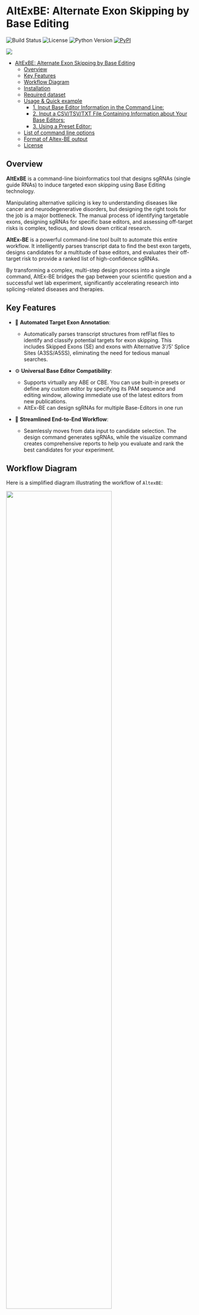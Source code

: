 # AltExBE: Alternate Exon Skipping by Base Editing

![Build Status](https://img.shields.io/badge/build-passing-brightgreen)
![License](https://img.shields.io/badge/license-MIT-blue.svg)
![Python Version](https://img.shields.io/badge/python-3.12%2B-blue)
[![PyPI](https://img.shields.io/pypi/v/AltEx-BE)](https://pypi.org/project/AltEx-BE/)

<img src= https://github.com/kinari-labwork/AltEx-BE/raw/refseqid-issue/docs/AltEx-BE_logo.jpg>


- [AltExBE: Alternate Exon Skipping by Base Editing](#altexbe-alternate-exon-skipping-by-base-editing)
  - [Overview](#overview)
  - [Key Features](#key-features)
  - [Workflow Diagram](#workflow-diagram)
  - [Installation](#installation)
  - [Required dataset](#required-dataset)
  - [Usage \& Quick example](#usage--quick-example)
      - [1. Input Base Editor Information in the Command Line:](#1-input-base-editor-information-in-the-command-line)
      - [2. Input a CSV/TSV/TXT File Containing Information about Your Base Editors:](#2-input-a-csvtsvtxt-file-containing-information-about-your-base-editors)
      - [3. Using a Preset Editor:](#3-using-a-preset-editor)
  - [List of command line options](#list-of-command-line-options)
  - [Format of Altex-BE output](#format-of-altex-be-output)
  - [License](#license)

## Overview

**AltExBE** is a command-line bioinformatics tool that designs sgRNAs (single guide RNAs) to induce targeted exon skipping using Base Editing technology.

Manipulating alternative splicing is key to understanding diseases like cancer and neurodegenerative disorders, but designing the right tools for the job is a major bottleneck. The manual process of identifying targetable exons, designing sgRNAs for specific base editors, and assessing off-target risks is complex, tedious, and slows down critical research.

**AltEx-BE** is a powerful command-line tool built to automate this entire workflow. It intelligently parses transcript data to find the best exon targets, designs candidates for a multitude of base editors, and evaluates their off-target risk to provide a ranked list of high-confidence sgRNAs.

By transforming a complex, multi-step design process into a single command, AltEx-BE bridges the gap between your scientific question and a successful wet lab experiment, significantly accelerating research into splicing-related diseases and therapies.


## Key Features

- 🧬 **Automated Target Exon Annotation**: 
    - Automatically parses transcript structures from refFlat files to identify and classify potential targets for exon skipping. This includes Skipped Exons (SE) and exons with Alternative 3'/5' Splice Sites (A3SS/A5SS), eliminating the need for tedious manual searches.

- ⚙️ **Universal Base Editor Compatibility**: 
    - Supports virtually any ABE or CBE. You can use built-in presets or define any custom editor by specifying its PAM sequence and editing window, allowing immediate use of the latest editors from new publications. 
    - AltEx-BE can design sgRNAs for multiple Base-Editors in one run

- 🚀 **Streamlined End-to-End Workflow**:
    - Seamlessly moves from data input to candidate selection. The design command generates sgRNAs, while the visualize command creates comprehensive reports to help you evaluate and rank the best candidates for your experiment.

## Workflow Diagram

Here is a simplified diagram illustrating the workflow of `AltexBE`:

<img src = https://github.com/kinari-labwork/AltEx-BE/raw/main/docs/pipeline_explanation.png width="75%">

## Installation

To get started with AltexBE, clone the repository and install the required dependencies.

```sh
# 1. Clone the repository
git clone https://github.com/kinari-labwork/AltEx-BE
cd AltEx-BE
pip install -e .

# 2. install via pypi
pip install AltEx-BE
```
## Required dataset
To use AltexBE, you should prepare 2 input files in your computer
- refFlat file of your interest species   
    - refflat file contains Refseq infomations: explanation of refFlat format is [here](https://genome.bio.fsu.edu/cgi-bin/hgTables?hgsid=235697_cnEhDmy3qVsShD0gwzprkJveBQah&hgta_doSchemaDb=mm39&hgta_doSchemaTable=refFlat)   
    - you can download refflat files from  UCSC goldenpath: refflat files of mm39 is [here](https://hgdownload.cse.ucsc.edu/goldenpath/mm39/database/)
- Fasta files contain all chromosome sequence of your interest species
    - you can download Fasta file also from UCSC goldenpath
    - please comfirm your .fa files contain all of chromosome. if not, AltEx-BE process will fail
- (optional) CSV or TXT or TSV contain the gene symbols or Refseq IDs
    - AltEx-BE is avalilable for many genes. When you want to design sgRNAs for many genes, You can input gene list via `--gene-file` option. 
    - The input file should only have 1 column with gene symbols or refseq IDs (No need the header row) 

> [!NOTE]
> **Point of Gene and RefseqID input**
> - When providing a gene symbol (e.g., MYGENE), AltEx-BE will analyze all known transcripts of that gene to identify alternative splicing events.
> - When providing a RefSeq ID (e.g., NM_0012345), AltEx-BE will automatically identify the corresponding gene and analyze all of its transcripts. This ensures a comprehensive analysis even when starting from a single transcript identifier.

## Usage & Quick example

AltExBE is operated via the `altex-be` command.

#### 1. Input Base Editor Information in the Command Line:

```sh
altex-be \
    --refflat-path /path/to/your/refFlat.txt \
    --fasta-path /path/to/your/genome.fa \
    --output-dir /path/to/output_directory \
    --gene-symbols MYGENE \
    --assembly-name hg38 \
    --be-name target-aid \
    --be-type cbe \
    --be-pam NGG \
    --be-start 17 \
    --be-end 19
```

> [!CAUTION]
> `--be-start` and `--be-end` specify the editing window of your base editor. The location of the editing window is counted from the base next to the PAM (1-indexed).

#### 2. Input a CSV/TSV/TXT File Containing Information about Your Base Editors:

You can provide a file containing the information for one or more base editors. This is useful when you want to design sgRNAs for multiple editors at once.

The input file should have the following columns: `base_editor_name`, `pam_sequence`, `editing_window_start`, `editing_window_end`, `base_editor_type`.

```sh
altex-be \
    --refflat-path /path/to/your/refFlat.txt \
    --fasta-path /path/to/your/genome.fa \
    --output-dir /path/to/output_directory \
    --gene-symbols MYGENE \
    --assembly-name hg38 \
    --be-files /path/to/your/base_editor_info.csv
```

#### 3. Using a Preset Editor:

You can use a pre-configured base editor with the `--be-preset` flag.

> [!NOTE]
> **Preset Base Editors:**
>
> | base_editor_name | pam_sequence | editing_window_start | editing_window_end | base_editor_type |
> |:-----------------|:-------------|:---------------------|:-------------------|:-----------------|
> | target-AID       | NGG          | 17                   | 19                 | cbe              |
> | BE4max           | NGG          | 12                   | 17                 | cbe              |
> | ABE8e            | NGG          | 12                   | 17                 | abe              |

```sh
altex-be \
    --refflat-path /path/to/your/refFlat.txt \
    --fasta-path /path/to/your/genome.fa \
    --output-dir /path/to/output_directory \
    --gene-symbols MYGENE \
    --assembly-name hg38 \
    --be-preset ABE8e
```
## List of command line options

| Short Option | Long Option | Argument | Explanation |
| :--- | :--- | :--- | :--- |
| -h | --help | | Show the help message and exit. |
| -v | --version | | Show the version of Altex BE. |
| -r | --refflat-path | FILE | (Required) Path to the refFlat file. |
| -f | --fasta-path | FILE | (Required) Path to the FASTA file. |
| -o | --output-dir | DIR | (Required) Directory for the output files. |
| | --gene-symbols| SYMBOL [SYMBOL ...] | A space-separated list of gene symbols of interest. |
| | --refseq-ids | ID [ID ...] | A space-separated list of RefSeq IDs of interest. |
| | --gene-file  | FILE | Path to the file contain gene symbols or Refseq IDs|
| -a | --assembly-name| ASSEMBLY | (Required) The name of the genome assembly to use (e.g., hg38, mm39). |
| -n | --be-name | NAME | The name of the base editor to use. |
| -p | --be-pam | SEQUENCE | The PAM sequence for the base editor. |
| -s | --be-start | INTEGER | The start of the editing window for the base editor (1-indexed from the base next to the PAM). |
| -e | --be-end | INTEGER | The end of the editing window for the base editor (1-indexed from the base next to the PAM). |
| -t | --be-type | TYPE | The type of base editor (ABE or CBE). |
| | --be-preset | PRESET | Use a preset base editor (target-AID, BE4max, or ABE8e). |
| | --be-files | FILE | Path to a CSV or TXT file containing information about one or more base editors. |

## Format of Altex-BE output
`altex-be` makes 2 output files in `Path/To/YourOutput/` directory which you specified in `--output-dir` command
- Summary sgRNA table (.csv)
    - this table contain imformation of sgRNAs designed by AltEx-BE
<img src=https://github.com/kinari-labwork/AltEx-BE/raw/main/docs/output_csv_example.png width = "100%">
- Meaning of each column is :

|column name|meaning|remark|
|:-----------|:-------------------|--|
|geneName|gene symbol of target gene|
|chrom|location of target gene|
|exonstart, exonend, exonlength|general information of target exon|
|coding|whether target gene is protein coding or non coding gene|
|flame| mod3 of the length of target exon|0 = in-flame or 1,2 = out-flame |
|exon_position|relative location of target exon in target gene|"first" or "internal" or "last"|
|uuid|the unique id for each sgRNAs|changes in every run|
|exon_intron_boundary+-25bp_sequence| sequence around SA or SD |
|sgrna_sequence| sgRNA sequence | Thymine is not replaced by Uracil |
|sgrna_target_pos_in_seq| position of target A or C in sgRNA | relative location in sgrna |
|sgrna_overlap_between_cds_and_editing_window| number of overlapping bases with editing window|
|sgrna_unintended_edited_base_count| number of possible being edited bases (A or C) in cds|
|sgrna_start/end_in_genome| location of sgrna|
|site type| target splicing site of sgRNA | acceptor or donor|
|base_editor_name/pam_sequence/window_start or end / base editor type| infomation of BE to design sgRNA|
|crispr_direct_url| link to CRISPR direct|
|pam+20bp exact match| pam+20bp (23-mer) exact match in all chromosome|

- BED file for UCSC custom track (.bed)
    - this bed file can use as a UCSC custom tracks, you can input that bed file into [this webpage](https://genome.ucsc.edu/cgi-bin/hgCustom)
<img src = https://github.com/kinari-labwork/AltEx-BE/raw/main/docs/examle_of_custom_track.png width = "75%">
    - colored box (red, blue) is sgRNA sequences. red means sgRNAs for abe, blue means sgRNAs for cbe.
    - score columns in bed file means offtarget count of 20bp+PAM
    - when you assign bed file, you should choose correct assembly name in above website

## License

This project is distributed under the MIT License. See the `LICENSE` file for more information.
